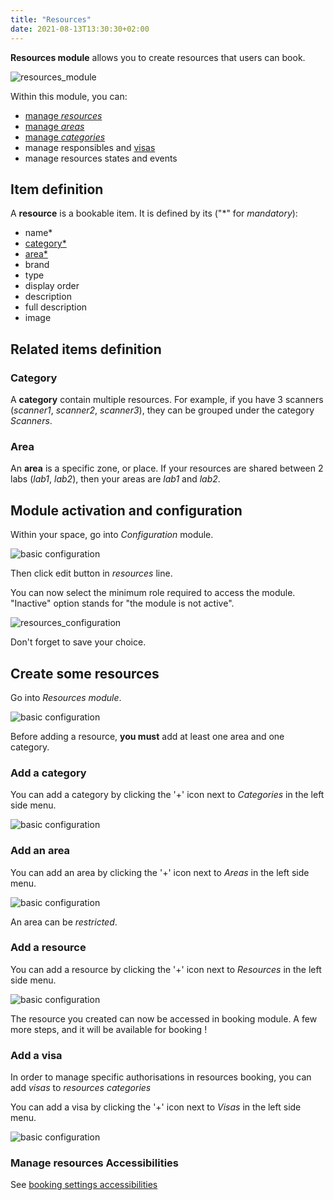 ```yaml
---
title: "Resources"
date: 2021-08-13T13:30:30+02:00
---
```


[comment]: # (TODO: Document responsibles, states and events)

**Resources module** allows you to create resources that users can book.

![resources_module](../../../resources_module_6.png)

Within this module, you can:
- [manage *resources*](./#add-a-resource)
- [manage *areas*](./#add-an-area)
- [manage *categories*](./#add-a-category)
- manage responsibles and [visas](./#add-a-visa)
- manage resources states and events

## Item definition

A **resource** is a bookable item.
It is defined by its ("\*" for *mandatory*):
- name*
- [category*](./#category)
- [area*](./#area)
- brand
- type
- display order
- description
- full description
- image

## Related items definition


### Category

A **category** contain multiple resources. For example, if you have 3 scanners (_scanner1_, _scanner2_, _scanner3_), they can be grouped under the category _Scanners_.

### Area

An **area** is a specific zone, or place. If your resources are shared between 2 labs (_lab1_, _lab2_), then your areas are _lab1_ and _lab2_.


## Module activation and configuration

Within your space, go into _Configuration_ module.

![basic configuration](../../../basic_configuration_1.png)

Then click edit button in _resources_ line.

You can now select the minimum role required to access the module. "Inactive" option stands for "the module is not active".

![resources_configuration](../../../resources_module_0.png)

Don't forget to save your choice.

## Create some resources

Go into *Resources module*.

![basic configuration](../../../resources_module_1.png)

Before adding a resource, **you must** add at least one area and one category.

### Add a category

You can add a category by clicking the '+' icon next to *Categories* in the left side menu.

![basic configuration](../../../resources_module_2.png)

### Add an area

You can add an area by clicking the '+' icon next to *Areas* in the left side menu.

![basic configuration](../../../resources_module_3.png)

[comment]: # (TODO: Detail the meaning of restricted)

An area can be *restricted*.

### Add a resource

You can add a resource by clicking the '+' icon next to *Resources* in the left side menu.

![basic configuration](../../../resources_module_4.png)

The resource you created can now be accessed in booking module. A few more steps, and it will be available for booking !

### Add a visa

In order to manage specific authorisations in resources booking, you can add *visas* to *resources categories*

You can add a visa by clicking the '+' icon next to *Visas* in the left side menu.

![basic configuration](../../../resources_module_5.png)

### Manage resources Accessibilities
See [booking settings accessibilities](../booking#accessibilities)
